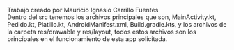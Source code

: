Trabajo creado por Mauricio Ignasio Carrillo Fuentes <br>
Dentro del src tenemos los archivos principales que son, MainActivity.kt, Pedido.kt, Platillo.kt, AndroidManifest.xml, Build.gradle.kts, y los archivos de la carpeta res/drawable y res/layout, todos estos archivos son los principales en el funcionamiento de esta app solicitada.
